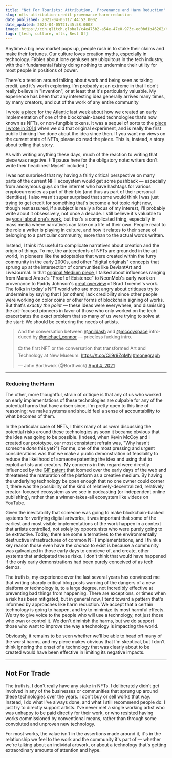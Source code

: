 ```yaml
---
title: "Not For Tourists: Attribution,  Provenance and Harm Reduction"
slug: nfts-attribution-credit-provenance-harm-reduction
date_published: 2021-04-05T17:44:52.000Z
date_updated: 2021-04-05T21:45:58.000Z
image: https://cdn.glitch.global/c4e475b2-a54e-47e0-973c-ed0bd1b46262/tourists.jpeg?v=1669527246224
tags: [tech, culture, nfts, Best Of]
---
```


Anytime a big new market pops up, people rush in to stake their claims and make their fortunes. Our culture loves creation myths, especially in technology. Fables about lone geniuses are ubiquitous in the tech industry, with their fundamental falsity doing nothing to undermine their utility for most people in positions of power.

There's a tension around talking about work and being seen as taking credit, and it's worth exploring. I'm probably at an extreme in that I don't really believe in "invention", or at least that it's particularly valuable. My experience has been that any interesting idea generally arrives many times, by many creators, and out of the work of any entire community

I [wrote a piece for the Atlantic](https://www.theatlantic.com/ideas/archive/2021/04/nfts-werent-supposed-end-like/618488/) last week about how we created an early implementation of one of the blockchain-based technologies that’s now known as NFTs, or non-fungible tokens. It was a sequel of sorts to the [piece I wrote in 2014](https://medium.com/message/a-bitcoin-for-digital-art-8c7db719e495) when we did that original experiment, and is really the first public thinking I've done about the idea since then. If you want my views on the current state of NFTs, please do read the piece. This is, instead, a story about telling that story.

As with writing anything these days, much of the reaction to writing that piece was negative. (I'll pause here for the obligatory note: writers don't write their headlines! Myself included.)

I was not surprised that my having a fairly critical perspective on many parts of the current NFT ecosystem would get some pushback — especially from anonymous guys on the internet who have hashtags for various cryptocurrencies as part of their bio (and thus as part of their personal identities). I also wasn't super surprised that some would think I was just trying to get credit for something that's become a hot topic right now, though rest assured, if a subject is really a focus of my interest, I'll probably write about it obsessively, not once a decade. I still believe it's valuable to be [vocal about one's work](https://twitter.com/anildash/status/1186793590636326912?s=21), but that's a complicated thing, especially in mass media where narratives can take on a life of their own. People react to the role a writer is playing in culture, and how it relates to their sense of belonging to a particular community, more than to the actual words written.

Instead, I think it's useful to complicate narratives about creation and the origin of things. To me, the antecedents of NFTs are grounded in the art world, in pioneers like the adoptables that were created within the furry community in the early 2000s, and other "digital originals" concepts that sprung up at the intersection of communities like DeviantArt and LiveJournal. In that [original Medium piece](https://medium.com/message/a-bitcoin-for-digital-art-8c7db719e495), I talked about influences ranging from Manuel Araoz's "Proof of Existence" to NeonMob's early work on provenance to Paddy Johnson's [great overview](https://news.artnet.com/market/can-tumblr-sensation-brad-troemel-find-viral-success-irl-5287) of Brad Troemel's work. The folks in today's NFT world who are most angry about critiques try to undermine by saying that I (or others) lack credibility since other people were working on color coins or other forms of blockchain signing of works. But that's *exactly the point* — these ideas were everywhere, and dismissing the art-focused pioneers in favor of those who only worked on the tech exacerbates the exact problem that so many of us were trying to solve at the start: We should be centering the needs of artists.

<blockquote class="twitter-tweet" data-dnt="true" data-theme="dark"><p lang="en" dir="ltr">And the conversation between <a href="https://twitter.com/anildash?ref_src=twsrc%5Etfw">@anildash</a> and <a href="https://twitter.com/mccoyspace?ref_src=twsrc%5Etfw">@mccoyspace</a> introduced by <a href="https://twitter.com/michael_connor?ref_src=twsrc%5Etfw">@michael_connor</a> — priceless fucking intro. <br><br>📺 the first NFT or the conversation that transformed Art and Technology at New Museum: <a href="https://t.co/Cii9r9ZqMN">https://t.co/Cii9r9ZqMN</a> <a href="https://twitter.com/hashtag/monegraph?src=hash&amp;ref_src=twsrc%5Etfw">#monegraph</a></p>&mdash; John Borthwick (@Borthwick) <a href="https://twitter.com/Borthwick/status/1378753109506330624?ref_src=twsrc%5Etfw">April 4, 2021</a></blockquote> <script async src="https://platform.twitter.com/widgets.js" charset="utf-8"></script>

---

### Reducing the Harm

The other, more thoughtful, strain of critique is that any of us who worked on early implementations of these technologies are culpable for any of the potential harms that have arisen since. I'm pretty open to this line of reasoning; we make systems and should feel a sense of accountability to what becomes of them.

In the particular case of NFTs, I think many of us *were* discussing the potential risks around these technologies as soon it became obvious that the idea was going to be possible. (Indeed, when Kevin McCoy and I created our prototype, our most consistent refrain was, "Why hasn't someone *done* this yet?") For me, one of the most pressing and urgent considerations was that we make a public demonstration of feasibility to reduce the likelihood of someone patenting the idea and using that to exploit artists and creators. My concerns in this regard were directly influenced by the [GIF patent](https://www.smithsonianmag.com/history/brief-history-gif-early-internet-innovation-ubiquitous-relic-180963543/) that loomed over the early days of the web and threatened the maturation of the platform as a creative medium. By having the underlying technology be open enough that no one owner could corner it, there was the possibility of the kind of relatively-decentralized, relatively creator-focused ecosystem as we see in podcasting (or independent online publishing), rather than a winner-takes-all ecosystem like videos on YouTube.

Given the inevitability that someone was going to make blockchain-backed systems for verifying digital artworks, it was important that some of the earliest and most visible implementations of the work happen in a context that artists controlled, not solely by opportunists who were purely going to be extractive. Today, there are some alternatives to the environmentally destructive infrastructures of common NFT implementations, and I think a key reason those even have the *chance* to exist is because a community was galvanized in those early days to concieve of, and create, other systems that anticipated these risks. I don't think that would have happened if the only early demonstrations had been purely conceived of as tech demos.

The truth is, my experience over the last several years has convinced me that writing sharply critical blog posts warning of the dangers of a new platform or technology is, to a large degree, not incredibly effective at preventing bad things from happening. There are exceptions, or times when a risk has been mitigated, but in general now, I tend toward a pattern that's informed by approaches like harm reduction. We accept that a certain technology is going to happen, and try to minimize its most harmful effects. We try to give voice to the people who will use a technology, not just those who own or control it. We don't diminish the harms, but we do support those who want to improve the way a technology is impacting the world.

Obviously, it remains to be seen whether we'll be able to head off many of the worst harms, and my piece makes obvious that I'm skeptical, but I don't think ignoring the onset of a technology that was clearly about to be created would have been effective in limiting its negative impacts.

---

## Not For Trade

The truth is, I don't really have any stake in NFTs. I deliberately didn't get involved in any of the businesses or communities that sprung up around these technologies over the years. I don't buy or sell works that way. Instead, I do what I've always done, and what I still recommend people do: I just try to directly support artists. I've never met a single working artist who was unhappy to be paid directly for their work, or who resisted having works commissioned by conventional means, rather than through some convoluted and unproven new technology.

For most works, the value isn't in the assertions made around it, it's in the relationship we feel to the work and the community it's part of — whether we're talking about an individal artwork, or about a technology that's getting extraordinary amounts of attention and hype.
